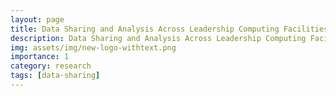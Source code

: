 ```yaml
---
layout: page
title: Data Sharing and Analysis Across Leadership Computing Facilities
description: Data Sharing and Analysis Across Leadership Computing Facilities
img: assets/img/new-logo-withtext.png
importance: 1
category: research
tags: [data-sharing]
---
```

